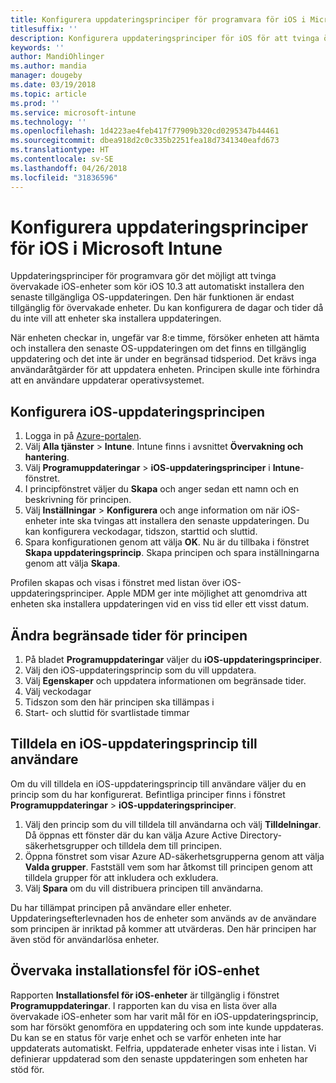 ```yaml
---
title: Konfigurera uppdateringsprinciper för programvara för iOS i Microsoft Intune
titlesuffix: ''
description: Konfigurera uppdateringsprinciper för iOS för att tvinga övervakade iOS-enheter att automatiskt installera den senaste tillgängliga uppdateringen.
keywords: ''
author: MandiOhlinger
ms.author: mandia
manager: dougeby
ms.date: 03/19/2018
ms.topic: article
ms.prod: ''
ms.service: microsoft-intune
ms.technology: ''
ms.openlocfilehash: 1d4223ae4feb417f77909b320cd0295347b44461
ms.sourcegitcommit: dbea918d2c0c335b2251fea18d7341340eafd673
ms.translationtype: HT
ms.contentlocale: sv-SE
ms.lasthandoff: 04/26/2018
ms.locfileid: "31836596"
---
```

# <a name="configure-ios-update-policies-in-microsoft-intune"></a>Konfigurera uppdateringsprinciper för iOS i Microsoft Intune

Uppdateringsprinciper för programvara gör det möjligt att tvinga övervakade iOS-enheter som kör iOS 10.3 att automatiskt installera den senaste tillgängliga OS-uppdateringen. Den här funktionen är endast tillgänglig för övervakade enheter. Du kan konfigurera de dagar och tider då du inte vill att enheter ska installera uppdateringen. 

När enheten checkar in, ungefär var 8:e timme, försöker enheten att hämta och installera den senaste OS-uppdateringen om det finns en tillgänglig uppdatering och det inte är under en begränsad tidsperiod. Det krävs inga användaråtgärder för att uppdatera enheten. Principen skulle inte förhindra att en användare uppdaterar operativsystemet.

## <a name="configure-the-ios-update-policy"></a>Konfigurera iOS-uppdateringsprincipen
1. Logga in på [Azure-portalen](https://portal.azure.com).
2. Välj **Alla tjänster** > **Intune**. Intune finns i avsnittet **Övervakning och hantering**.
3. Välj **Programuppdateringar** > **iOS-uppdateringsprinciper** i **Intune**-fönstret.
4. I principfönstret väljer du **Skapa** och anger sedan ett namn och en beskrivning för principen.
5. Välj **Inställningar** > **Konfigurera** och ange information om när iOS-enheter inte ska tvingas att installera den senaste uppdateringen. Du kan konfigurera veckodagar, tidszon, starttid och sluttid.
6. Spara konfigurationen genom att välja **OK**. Nu är du tillbaka i fönstret **Skapa uppdateringsprincip**. Skapa principen och spara inställningarna genom att välja **Skapa**.

Profilen skapas och visas i fönstret med listan över iOS-uppdateringsprinciper. Apple MDM ger inte möjlighet att genomdriva att enheten ska installera uppdateringen vid en viss tid eller ett visst datum. 

## <a name="change-the-restricted-times-for-the-policy"></a>Ändra begränsade tider för principen

1.  På bladet **Programuppdateringar** väljer du **iOS-uppdateringsprinciper**.
2.  Välj den iOS-uppdateringsprincip som du vill uppdatera.
3.  Välj **Egenskaper** och uppdatera informationen om begränsade tider.
4.  Välj veckodagar
5.  Tidszon som den här principen ska tillämpas i
6.  Start- och sluttid för svartlistade timmar

## <a name="assign-an-ios-update-policy-to-users"></a>Tilldela en iOS-uppdateringsprincip till användare

Om du vill tilldela en iOS-uppdateringsprincip till användare väljer du en princip som du har konfigurerat. Befintliga principer finns i fönstret **Programuppdateringar** > **iOS-uppdateringsprinciper**.

1. Välj den princip som du vill tilldela till användarna och välj **Tilldelningar**. Då öppnas ett fönster där du kan välja Azure Active Directory-säkerhetsgrupper och tilldela dem till principen.
2. Öppna fönstret som visar Azure AD-säkerhetsgrupperna genom att välja **Valda grupper**. Fastställ vem som har åtkomst till principen genom att tilldela grupper för att inkludera och exkludera.
3. Välj **Spara** om du vill distribuera principen till användarna.

Du har tillämpat principen på användare eller enheter. Uppdateringsefterlevnaden hos de enheter som används av de användare som principen är inriktad på kommer att utvärderas. Den här principen har även stöd för användarlösa enheter.

## <a name="monitor-ios-device-installation-failures"></a>Övervaka installationsfel för iOS-enhet
<!-- 1352223 -->
Rapporten **Installationsfel för iOS-enheter** är tillgänglig i fönstret **Programuppdateringar**. I rapporten kan du visa en lista över alla övervakade iOS-enheter som har varit mål för en iOS-uppdateringsprincip, som har försökt genomföra en uppdatering och som inte kunde uppdateras. Du kan se en status för varje enhet och se varför enheten inte har uppdaterats automatiskt. Felfria, uppdaterade enheter visas inte i listan. Vi definierar uppdaterad som den senaste uppdateringen som enheten har stöd för.

